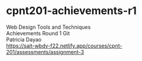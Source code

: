 # cpnt201-achievements-r1
Web Design Tools and Techniques\
Achievements Round 1 Git\
Patricia Dayao\
https://sait-wbdv-f22.netlify.app/courses/cpnt-201/assessments/assignment-3
